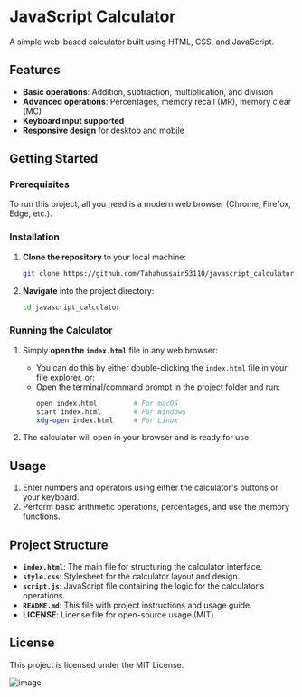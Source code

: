 # JavaScript Calculator

A simple web-based calculator built using HTML, CSS, and JavaScript.

## Features
- **Basic operations**: Addition, subtraction, multiplication, and division
- **Advanced operations**: Percentages, memory recall (MR), memory clear (MC)
- **Keyboard input supported**
- **Responsive design** for desktop and mobile

## Getting Started

### Prerequisites
To run this project, all you need is a modern web browser (Chrome, Firefox, Edge, etc.).

### Installation
1. **Clone the repository** to your local machine:
   ```bash
   git clone https://github.com/Tahahussain53110/javascript_calculator.git
   ```
2. **Navigate** into the project directory:
   ```bash
   cd javascript_calculator
   ```

### Running the Calculator
1. Simply **open the `index.html`** file in any web browser:
   - You can do this by either double-clicking the `index.html` file in your file explorer, or:
   - Open the terminal/command prompt in the project folder and run:
     ```bash
     open index.html         # For macOS
     start index.html        # For Windows
     xdg-open index.html     # For Linux
     ```

2. The calculator will open in your browser and is ready for use.

## Usage
1. Enter numbers and operators using either the calculator's buttons or your keyboard.
2. Perform basic arithmetic operations, percentages, and use the memory functions.

## Project Structure
- **`index.html`**: The main file for structuring the calculator interface.
- **`style.css`**: Stylesheet for the calculator layout and design.
- **`script.js`**: JavaScript file containing the logic for the calculator’s operations.
- **`README.md`**: This file with project instructions and usage guide.
- **LICENSE**: License file for open-source usage (MIT).

## License
This project is licensed under the MIT License.

![image](https://github.com/user-attachments/assets/3bb5d158-c516-4594-ac12-218bfc741844)
